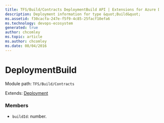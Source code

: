 ```yaml
---
title: TFS/Build/Contracts DeploymentBuild API | Extensions for Azure DevOps Services
description: Deployment information for type &quot;Build&quot;
ms.assetid: f30cacfa-247e-f5f9-4c85-25facf10efa6
ms.technology: devops-ecosystem
generated: true
author: chcomley
ms.topic: article
ms.author: chcomley
ms.date: 08/04/2016
---
```


# DeploymentBuild

Module path: `TFS/Build/Contracts`

Extends: [Deployment](./Deployment.md)

### Members

- `buildId`: number.
